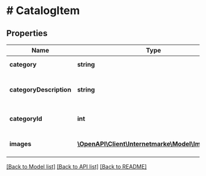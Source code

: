 # # CatalogItem

## Properties

Name | Type | Description | Notes
------------ | ------------- | ------------- | -------------
**category** | **string** | The motif category. |
**categoryDescription** | **string** | The description of the motif category. |
**categoryId** | **int** | The ID of the motif category. | [optional]
**images** | [**\OpenAPI\Client\Internetmarke\Model\ImageItem[]**](ImageItem.md) | The list of image items. |

[[Back to Model list]](../../README.md#models) [[Back to API list]](../../README.md#endpoints) [[Back to README]](../../README.md)
